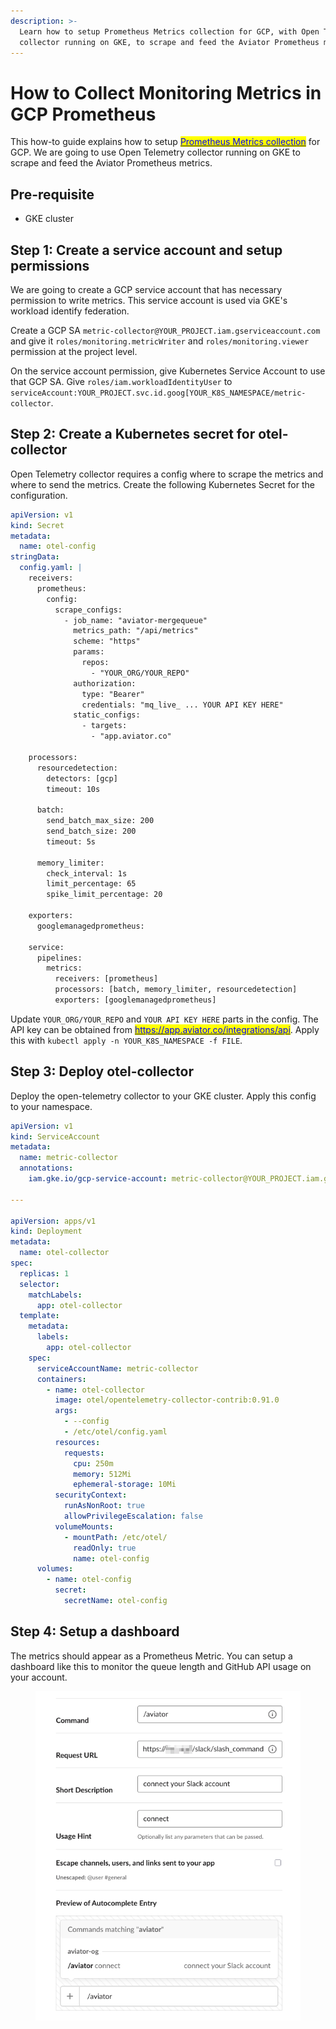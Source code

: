 ```yaml
---
description: >-
  Learn how to setup Prometheus Metrics collection for GCP, with Open Telemetry
  collector running on GKE, to scrape and feed the Aviator Prometheus metrics.
---
```


# How to Collect Monitoring Metrics in GCP Prometheus

This how-to guide explains how to setup [<mark style="color:blue;">Prometheus Metrics collection</mark>](reference/monitoring-metrics.md) for GCP. We are going to use Open Telemetry collector running on GKE to scrape and feed the Aviator Prometheus metrics.

## Pre-requisite

* GKE cluster

## Step 1: Create a service account and setup permissions

We are going to create a GCP service account that has necessary permission to write metrics. This service account is used via GKE's workload identify federation.

Create a GCP SA `metric-collector@YOUR_PROJECT.iam.gserviceaccount.com` and give it `roles/monitoring.metricWriter` and `roles/monitoring.viewer` permission at the project level.

On the service account permission, give Kubernetes Service Account to use that GCP SA. Give `roles/iam.workloadIdentityUser` to `serviceAccount:YOUR_PROJECT.svc.id.goog[YOUR_K8S_NAMESPACE/metric-collector`.

## Step 2: Create a Kubernetes secret for otel-collector

Open Telemetry collector requires a config where to scrape the metrics and where to send the metrics. Create the following Kubernetes Secret for the configuration.

```yaml
apiVersion: v1
kind: Secret
metadata:
  name: otel-config
stringData:
  config.yaml: |
    receivers:
      prometheus:
        config:
          scrape_configs:
            - job_name: "aviator-mergequeue"
              metrics_path: "/api/metrics"
              scheme: "https"
              params:
                repos:
                  - "YOUR_ORG/YOUR_REPO"
              authorization:
                type: "Bearer"
                credentials: "mq_live_ ... YOUR API KEY HERE"
              static_configs:
                - targets:
                  - "app.aviator.co"

    processors:
      resourcedetection:
        detectors: [gcp]
        timeout: 10s

      batch:
        send_batch_max_size: 200
        send_batch_size: 200
        timeout: 5s

      memory_limiter:
        check_interval: 1s
        limit_percentage: 65
        spike_limit_percentage: 20

    exporters:
      googlemanagedprometheus:

    service:
      pipelines:
        metrics:
          receivers: [prometheus]
          processors: [batch, memory_limiter, resourcedetection]
          exporters: [googlemanagedprometheus]
```

Update `YOUR_ORG/YOUR_REPO` and `YOUR API KEY HERE` parts in the config. The API key can be obtained from [<mark style="color:blue;">https://app.aviator.co/integrations/api</mark>](https://app.aviator.co/integrations/api). Apply this with `kubectl apply -n YOUR_K8S_NAMESPACE -f FILE`.

## Step 3: Deploy otel-collector

Deploy the open-telemetry collector to your GKE cluster. Apply this config to your namespace.

```yaml
apiVersion: v1
kind: ServiceAccount
metadata:
  name: metric-collector
  annotations:
    iam.gke.io/gcp-service-account: metric-collector@YOUR_PROJECT.iam.gserviceaccount.com

---

apiVersion: apps/v1
kind: Deployment
metadata:
  name: otel-collector
spec:
  replicas: 1
  selector:
    matchLabels:
      app: otel-collector
  template:
    metadata:
      labels:
        app: otel-collector
    spec:
      serviceAccountName: metric-collector
      containers:
        - name: otel-collector
          image: otel/opentelemetry-collector-contrib:0.91.0
          args:
            - --config
            - /etc/otel/config.yaml
          resources:
            requests:
              cpu: 250m
              memory: 512Mi
              ephemeral-storage: 10Mi
          securityContext:
            runAsNonRoot: true
            allowPrivilegeEscalation: false
          volumeMounts:
            - mountPath: /etc/otel/
              readOnly: true
              name: otel-config
      volumes:
        - name: otel-config
          secret:
            secretName: otel-config
```

## Step 4: Setup a dashboard

The metrics should appear as a Prometheus Metric. You can setup a dashboard like this to monitor the queue length and GitHub API usage on your account.

<figure><img src="../.gitbook/assets/image (6).png" alt=""><figcaption></figcaption></figure>
